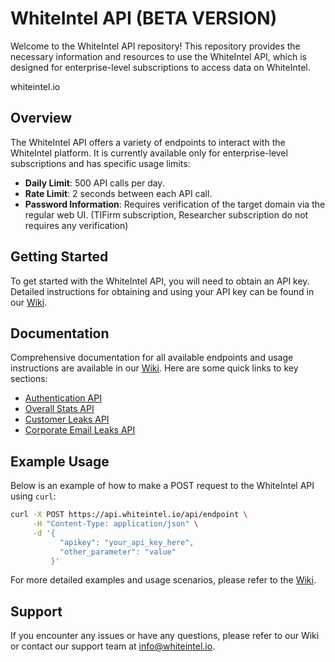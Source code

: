 # WhiteIntel API (BETA VERSION)

Welcome to the WhiteIntel API repository! This repository provides the necessary information and resources to use the WhiteIntel API, which is designed for enterprise-level subscriptions to access data on WhiteIntel.

whiteintel.io

## Overview

The WhiteIntel API offers a variety of endpoints to interact with the WhiteIntel platform. It is currently available only for enterprise-level subscriptions and has specific usage limits:

- **Daily Limit**: 500 API calls per day.
- **Rate Limit**: 2 seconds between each API call.
- **Password Information**: Requires verification of the target domain via the regular web UI. (TIFirm subscription, Researcher subscription do not requires any verification)

## Getting Started

To get started with the WhiteIntel API, you will need to obtain an API key. Detailed instructions for obtaining and using your API key can be found in our [Wiki](https://github.com/WhiteIntel/WhiteIntelAPI/wiki/).

## Documentation

Comprehensive documentation for all available endpoints and usage instructions are available in our [Wiki](https://github.com/WhiteIntel/WhiteIntelAPI/wiki/). Here are some quick links to key sections:

- [Authentication API](https://github.com/WhiteIntel/WhiteIntelAPI/wiki/Authentication)
- [Overall Stats API](https://github.com/WhiteIntel/WhiteIntelAPI/wiki/Overall-Stats-API)
- [Customer Leaks API](https://github.com/WhiteIntel/WhiteIntelAPI/wiki/Customer-Leaks-API)
- [Corporate Email Leaks API](https://github.com/WhiteIntel/WhiteIntelAPI/wiki/Corporate-Email-Leaks-API)

## Example Usage

Below is an example of how to make a POST request to the WhiteIntel API using `curl`:

```sh
curl -X POST https://api.whiteintel.io/api/endpoint \
     -H "Content-Type: application/json" \
     -d '{
           "apikey": "your_api_key_here",
           "other_parameter": "value"
         }'
```

For more detailed examples and usage scenarios, please refer to the [Wiki](https://github.com/WhiteIntel/WhiteIntelAPI/wiki/).

## Support

If you encounter any issues or have any questions, please refer to our Wiki or contact our support team at info@whiteintel.io.
